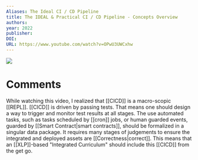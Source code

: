```yaml
---
Aliases: The Ideal CI / CD Pipeline
title: The IDEAL & Practical CI / CD Pipeline - Concepts Overview
authors: 
year: 2022
publisher: 
DOI: 
URL: https://www.youtube.com/watch?v=OPwU3UWCxhw
---
```


![](https://www.youtube.com/watch?v=OPwU3UWCxhw)

# Comments
While watching this video, I realized that [[CICD]] is a macro-scopic [[REPL]]. [[CICD]] is driven by passing tests. That means one should design a way to trigger and monitor test results at all stages. The use automated tasks, such as tasks scheduled by [[cron]] jobs, or human guarded events, guarded by [[Smart Contract|smart contracts]], should be formalized in a singular data package. It requires many stages of judgements to ensure the integrated and deployed assets are [[Correctness|correct]]. This means that an [[XLP]]-based "Integrated Curriculum" should include this [[CICD]] from the get go.